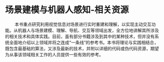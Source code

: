 # 场景建模与机器人感知-相关资源

&nbsp;&nbsp;&nbsp;&nbsp;&nbsp;&nbsp;&nbsp;&nbsp;本书重点研究利用视觉信息对场景进行实时重建和理解，以实现主动交互功能。从机器人与场景建模、理解、导航、交互等领域出发，全方位地讲解其所涉及的相关技术和具体实践。目前，虽有部分书籍涉及到其中的某种技术，但并没有系统全面地介绍以上领域并将之连成“一条线”的参考书。本书将理论与实践相结合，既包含最基础的算法，又涉及最新的技术，并附以详细的代码或伪代码资源，期望为从事该领域相关工作的人员提供一些有效的参考。
